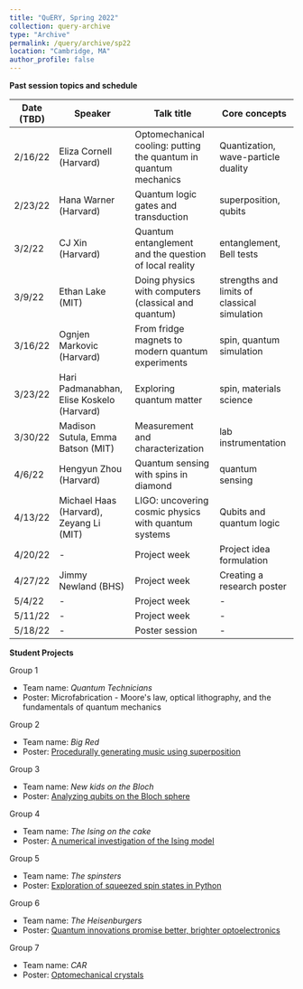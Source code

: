 ```yaml
---
title: "QuERY, Spring 2022"
collection: query-archive
type: "Archive"
permalink: /query/archive/sp22
location: "Cambridge, MA"
author_profile: false
---
```


__Past session topics and schedule__<br>

| Date (TBD)     | Speaker | Talk title | Core concepts |
| ----------- | --- | --- | ----------- |
| 2/16/22      | Eliza Cornell (Harvard) | Optomechanical cooling: putting the quantum in quantum mechanics       | Quantization, wave-particle duality |
| 2/23/22   | Hana Warner (Harvard) | Quantum logic gates and transduction        | superposition, qubits |
| 3/2/22      | CJ Xin (Harvard)| Quantum entanglement and the question of local reality       | entanglement, Bell tests |
| 3/9/22   | Ethan Lake (MIT)| Doing physics with computers (classical and quantum)       | strengths and limits of classical simulation |
| 3/16/22      | Ognjen Markovic (Harvard) | From fridge magnets to modern quantum experiments       | spin, quantum simulation |
| 3/23/22   | Hari Padmanabhan, Elise Koskelo (Harvard) | Exploring quantum matter        | spin, materials science |
| 3/30/22     | Madison Sutula, Emma Batson (MIT) | Measurement and characterization       | lab instrumentation |
| 4/6/22   | Hengyun Zhou (Harvard) | Quantum sensing with spins in diamond        | quantum sensing |
| 4/13/22     | Michael Haas (Harvard), Zeyang Li (MIT)| LIGO: uncovering cosmic physics with quantum systems | Qubits and quantum logic       |
| 4/20/22   | - | Project week        | Project idea formulation |
| 4/27/22    | Jimmy Newland (BHS) | Project week       | Creating a research poster |
| 5/4/22   | - | Project week        | - |
| 5/11/22   | - | Project week        | - |
| 5/18/22   | - | Poster session        | - |

__Student Projects__<br>

Group 1
* Team name: *Quantum Technicians*
* Poster: Microfabrication - Moore's law, optical lithography, and the fundamentals of quantum mechanics

Group 2
* Team name: *Big Red*
* Poster: [Procedurally generating music using superposition](http://mudyeh.github.io/files/QuERY_2022_Group2.pdf) 

Group 3
* Team name: *New kids on the Bloch*
* Poster: [Analyzing qubits on the Bloch sphere](http://mudyeh.github.io/files/QuERY_2022_Group3.pdf) 

Group 4
* Team name: *The Ising on the cake*
* Poster: [A numerical investigation of the Ising model](http://mudyeh.github.io/files/QuERY_2022_Group4.pdf) 

Group 5
* Team name: *The spinsters*
* Poster: [Exploration of squeezed spin states in Python](http://mudyeh.github.io/files/QuERY_2022_Group5.pdf) 

Group 6
* Team name: *The Heisenburgers*
* Poster: [Quantum innovations promise better, brighter optoelectronics](http://mudyeh.github.io/files/QuERY_2022_Group6.pdf) 

Group 7
* Team name: *CAR*
* Poster: [Optomechanical crystals](http://mudyeh.github.io/files/QuERY_2022_Group7.pdf) 